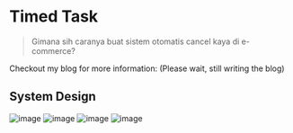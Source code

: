 # Timed Task
> Gimana sih caranya buat sistem otomatis cancel kaya di e-commerce?

Checkout my blog for more information: (Please wait, still writing the blog)

## System Design
![image](https://user-images.githubusercontent.com/61568092/181693794-5af90d1a-94e9-4f38-ac2d-261a68187fcb.png)
![image](https://user-images.githubusercontent.com/61568092/181693869-ce6a429d-ec9a-4b29-826d-d615acb1abc0.png)
![image](https://user-images.githubusercontent.com/61568092/181693990-43171289-bcba-47b7-850a-b5ee4f0f0603.png)
![image](https://user-images.githubusercontent.com/61568092/181694063-aa6936ab-cfa0-4e6d-a9bf-acfce7fa5d21.png)